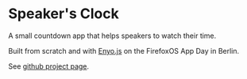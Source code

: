 Speaker's Clock
===============

A small countdown app that helps speakers to watch their time.

Built from scratch and with [Enyo.js](http://enyojs.com/) on the FirefoxOS App Day in Berlin.

See [github project page](http://k5e.github.com/spclock).
